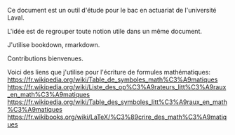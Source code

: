 Ce document est un outil d'étude pour le bac en actuariat de l'université Laval. 

L'idée est de regrouper toute notion utile dans un même document.

J'utilise bookdown, rmarkdown. 

Contributions bienvenues.

Voici des liens que j'utilise pour l'écriture de formules mathématiques:
https://fr.wikipedia.org/wiki/Table_de_symboles_math%C3%A9matiques
https://fr.wikipedia.org/wiki/Liste_des_op%C3%A9rateurs_litt%C3%A9raux_en_math%C3%A9matiques
https://fr.wikipedia.org/wiki/Table_des_symboles_litt%C3%A9raux_en_math%C3%A9matiques
https://fr.wikibooks.org/wiki/LaTeX/%C3%89crire_des_math%C3%A9matiques
